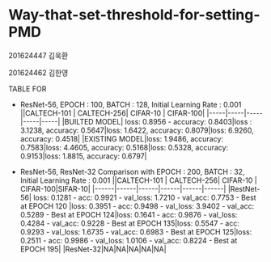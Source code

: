 # Way-that-set-threshold-for-setting-PMD
 201624447 김욱환 
 
 201624462 김한영


TABLE FOR 
 * ResNet-56, EPOCH : 100, BATCH : 128, Initial Learning Rate : 0.001
     ||CALTECH-101 | CALTECH-256| CIFAR-10 | CIFAR-100|
     |-----|-----|-----|-----|-----|
     |BUILTED MODEL| loss: 0.8956 - accuracy: 0.8403|loss : 3.1238, accuracy: 0.5647|loss: 1.6422, accuracy: 0.8079|loss: 6.9260, accuracy: 0.4518|
     |EXISTING MODEL|loss: 1.9486, accuracy: 0.7583|loss: 4.4605, accuracy: 0.5168|loss: 0.5328, accuracy: 0.9153|loss: 1.8815, accuracy: 0.6797|
  
 * ResNet-56, ResNet-32 Comparison with EPOCH : 200, BATCH : 32, Initial Learning Rate : 0.001
      ||CALTECH-101 | CALTECH-256| CIFAR-10 | CIFAR-100|SIFAR-10|
      |------|------|------|------|------|------|
      |RestNet-56| loss: 0.1281 - acc: 0.9921 - val_loss: 1.7210 - val_acc: 0.7753 - Best at EPOCH 120 |loss: 0.3951 - acc: 0.9498 - val_loss: 3.9402 - val_acc: 0.5289 - Best at EPOCH 124|loss: 0.1641 - acc: 0.9876 - val_loss: 0.4284 - val_acc: 0.9228 - Best at EPOCH 135|loss: 0.5547 - acc: 0.9293 - val_loss: 1.6735 - val_acc: 0.6983 - Best at EPOCH 125|loss: 0.2511 - acc: 0.9986 - val_loss: 1.0106 - val_acc: 0.8224 - Best at EPOCH 195|
      |ResNet-32|NA|NA|NA|NA|NA|
